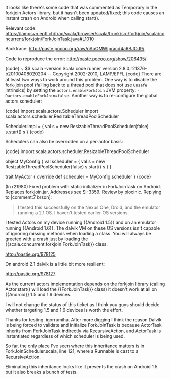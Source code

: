 It looks like there's some code that was commented as Temporary in the forkjoin Actors library, but it hasn't been updated/fixed; this code causes an instant crash on Android when calling start().

Relevant code: https://lampsvn.epfl.ch/trac/scala/browser/scala/trunk/src/forkjoin/scala/concurrent/forkjoin/ForkJoinTask.java#L1010

Backtrace: http://paste.pocoo.org/raw/oAoOMWIpracd4a6BJOJ9/

Code to reproduce the error: http://paste.pocoo.org/show/206435/

{code}
~ $$ scala -version
Scala code runner version 2.8.0.r21376-b20100408020204 -- Copyright 2002-2010, LAMP/EPFL
{code}
There are at least two ways to work around this problem. One way is to disable the fork-join pool (falling back to a thread pool that does not use `Unsafe` intrinsics) by setting the `actors.enableForkJoin` JVM property: `-Dactors.enableForkJoin=false`. Another way is to re-configure the global actors scheduler:

{code}
import scala.actors.Scheduler
import scala.actors.scheduler.ResizableThreadPoolScheduler

Scheduler.impl = {
  val s = new ResizableThreadPoolScheduler(false)
  s.start()
  s
}
{code}

Schedulers can also be overridden on a per-actor basis:

{code}
import scala.actors.scheduler.ResizableThreadPoolScheduler

object MyConfig {
  val scheduler = {
    val s = new ResizableThreadPoolScheduler(false)
    s.start()
    s
  }
}

trait MyActor {
  override def scheduler = MyConfig.scheduler
}
{code}

(In r21980) Fixed problem with static initializer in ForkJoinTask on Android. Replaces forkjoin.jar. Addresses see SI-3359. Review by plocinic.
Replying to [comment:7 brson]:
> I tested this successfully on the Nexus One, Droid, and the emulator running a 2.1 OS. I haven't tested earlier OS versions.

I tested Actors on my device running {{Android 1.5}} and on an emulator running {{Android 1.6}}. 
The dalvik VM on these OS versions isn't capable of ignoring missing methods when loading a class. You will always be greeted with a crash just by loading the {{scala.concurrent.forkjoin.ForkJoinTask}} class.

http://pastie.org/978125

On android 2.1 dalvik is a little bit more resilient:

http://pastie.org/978127

As the current actors implementation depends on the forkjoin library (calling Actor.start() will load the {{ForkJoinTask}} class) it doesn't work at all on {{Android}} 1.5 and 1.6 devices.

I will not change the status of this ticket as I think you guys should decide whether targeting 1.5 and 1.6 devices is worth the effort.


Thanks for testing, igorrumiha. After more digging I think the reason Dalvik is being forced to validate and initialize ForkJoinTask is because ActorTask inherits from ForkJoinTask indirectly via RecursiveAction, and ActorTask is instantiated regardless of which scheduler is being used.

So far, the only place I've seen where this inheritance matters is in ForkJoinScheduler.scala, line 121, where a Runnable is cast to a RecursiveAction.

Eliminating this inheritance looks like it prevents the crash on Android 1.5 but it also breaks a bunch of tests.
